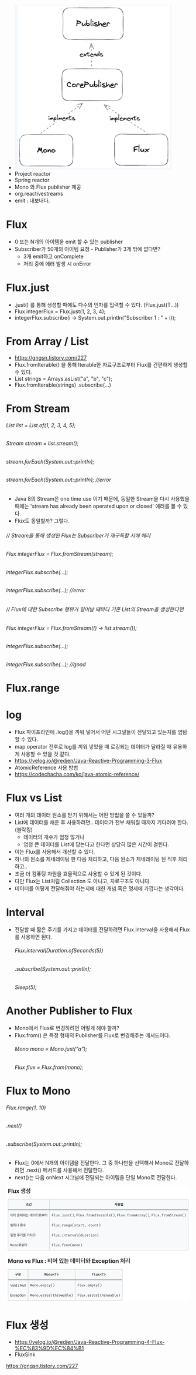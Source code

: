 - ![img_2.png](img_2.png)
- Project reactor
- Spring reactor
- Mono 와 Flux publisher 제공
- org.reactivestreams
- emit : 내보내다.

# Flux
- 0 또는 N개의 아이템을 emit 할 수 있는 publisher
- Subscriber가 50개의 아이템 요청 - Publisher가 3개 밖에 없다면?
  - 3개 emit하고 onComplete
  - 처리 중에 에러 발생 시 onError

# Flux.just
- .just() 를 통해 생성할 때에도 다수의 인자를 입력할 수 있다. (Flux.just(T...))
- Flux<Integer> integerFlux = Flux.just(1, 2, 3, 4);
- integerFlux.subscribe(i -> System.out.println("Subscriber 1 : " + i));

# From Array / List 
- https://gngsn.tistory.com/227
- Flux.fromIterable() 을 통해 Iterable한 자료구조로부터 Flux를 간편하게 생성할 수 있다.
- List<String> strings = Arrays.asList("a", "b", "c");
- Flux.fromIterable(strings)
  .subscribe(...)


# From Stream
###### List<Integer> list = List.of(1, 2, 3, 4, 5);
###### Stream<Integer> stream = list.stream();
###### stream.forEach(System.out::println);
###### stream.forEach(System.out::println); //error
- Java 8의 Stream은 one time use 이기 때문에, 동일한 Stream을 다시 사용했을 때에는 'stream has already been operated upon or closed' 에러를 볼 수 있다.
- Flux도 동일할까? 그렇다.

###### // Stream을 통해 생성된 Flux는 Subscriber가 재구독할 시에 에러
###### Flux<Integer> integerFlux = Flux.fromStream(stream);
###### integerFlux.subscribe(...);
###### integerFlux.subscribe(...); //error

###### // Flux에 대한 Subscribe 행위가 일어날 때마다 기존 List의 Stream을 생성한다면
###### Flux<Integer> integerFlux = Flux.fromStream(() -> list.stream());
###### integerFlux.subscribe(...);
###### integerFlux.subscribe(...); //good

# Flux.range
# log
- Flux 파이프라인에 .log()을 끼워 넣어서 어떤 시그널들이 전달되고 있는지를 염탐할 수 있다.
- map operator 전후로 log를 끼워 넣었을 때 로깅되는 데이터가 달라질 때 유용하게 사용할 수 있을 것 같다.
- https://velog.io/@redjen/Java-Reactive-Programming-3-Flux
- AtomicReference 사용 방법
- https://codechacha.com/ko/java-atomic-reference/

# Flux vs List
- 여러 개의 데이터 원소를 받기 위해서는 어떤 방법을 쓸 수 있을까?
- List에 데이터를 채운 후 사용하려면.. 데이터가 전부 채워질 때까지 기다려야 한다. (블락킹)
  - 데이터의 개수가 엄청 많거나
  - 엄청 큰 데이터를 List에 담는다고 한다면 상당히 많은 시간이 걸린다.
- 이는 Flux를 사용해서 개선할 수 있다.
- 하나의 원소를 제네레이팅 한 다음 처리하고, 다음 원소가 제네레이팅 된 직후 처리하고..
- 조금 더 컴퓨팅 자원을 효율적으로 사용할 수 있게 된 것이다.
- 다만 Flux는 List처럼 Collection 도 아니고, 자료구조도 아니다.
- 데이터를 어떻게 전달해줘야 하는지에 대한 개념 혹은 명세에 가깝다는 생각이다.

# Interval
- 전달할 때 짧은 주기를 가지고 데이터를 전달하려면 Flux.interval을 사용해서 Flux를 사용하면 된다.
  ###### Flux.interval(Duration.ofSeconds(5))
  ###### .subscribe(System.out::println);
  ###### Sleep(5);


# Another Publisher to Flux
- Mono에서 Flux로 변경하려면 어떻게 해야 할까?
- Flux.from() 은 특정 형태의 Publisher를 Flux로 변경해주는 메서드이다.
  ###### Mono<String> mono = Mono.just("a");
  ###### Flux<String> flux = Flux.from(mono);

# Flux to Mono
###### Flux.range(1, 10)
  ###### .next()
  ###### .subscribe(System.out::println);

- Flux는 0에서 N개의 아이템을 전달한다. 그 중 하나만을 선택해서 Mono로 전달하려면 .next() 메서드를 사용해서 전달한다.
- next()는 다음 onNext 시그널에 전달되는 아이템을 단일 Mono로 전달한다.


![img_3.png](img_3.png)


# Flux 생성
- https://velog.io/@redjen/Java-Reactive-Programming-4-Flux-%EC%83%9D%EC%84%B1
- FluxSink

https://gngsn.tistory.com/227



